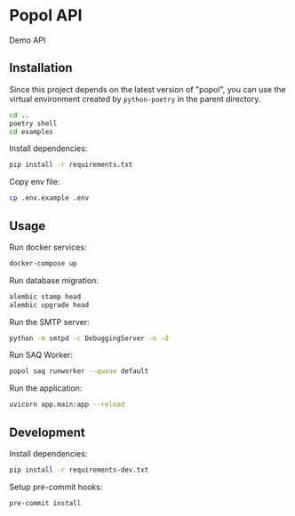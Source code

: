 # Popol API

Demo API

## Installation

Since this project depends on the latest version of "popol", you can use the virtual environment created by `python-poetry` in the parent directory.

```sh
cd ..
poetry shell
cd examples
```

Install dependencies:

```sh
pip install -r requirements.txt
```

Copy env file:

```sh
cp .env.example .env
```

## Usage

Run docker services:

```sh
docker-compose up
```

Run database migration:

```sh
alembic stamp head
alembic upgrade head
```

Run the SMTP server:

```sh
python -m smtpd -c DebuggingServer -n -d
```

Run SAQ Worker:

```sh
popol saq runworker --queue default
```

Run the application:

```sh
uvicorn app.main:app --reload
```

## Development

Install dependencies:

```sh
pip install -r requirements-dev.txt
```

Setup pre-commit hooks:

```sh
pre-commit install
```
